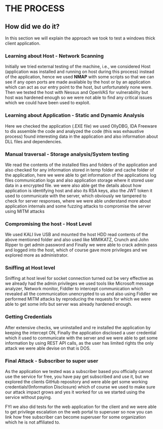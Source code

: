# THE PROCESS

## **How did we do it?**

In this section we will explain the approach we took to test a windows thick client application.

###  Learning about Host - Network Scanning

Initially we tried external testing of the machine, i.e., we considered Host \(application was installed and running on host during this process\) instead of the application, hence we used **NMAP** with some scripts so that we can see if any open ports are made available by the host or by an application which can act as our entry point to the host, but unfortunately none were. Then we tested the host with Nessus and OpenVAS for vulnerability but host was hardened enough so we were not able to find any critical issues which we could have been used to exploit.

### Learning about Application - Static and Dynamic Analysis

Here we checked the application \(.EXE file\) we used OllyDBG, IDA Freeware to dis assemble the code and analyzed the code \(this was exhaustive process\) found interesting data in the application and also information about DLL files and dependencies.

### Manual traversal - Storage analysis/System testing

We read the contents of the installed files and folders of the application and also checked for any information stored in temp folder and cache folder of the application, here we were able to get information of the applications log files communication logs and also application storage where it stored user data in a encrypted file. we were also able get the details about how application is identifying host and also its RSA keys, also the JWT token it used to communicate with the server, which obviously we tampered to check for server responses, where we were able understand more about application internals and some fuzzing attacks to compromise the server using MITM attacks

### Compromising the host - Host Level

We used KALI live USB and mounted the host HDD read contents of the above mentioned folder and also used like MIMIKATZ, Crunch and John Ripper to get admin password and Finally we were able to crack admin pass and logged into the host, which of course gave more privileges and we explored more as administrator.

### Sniffing at Host level

Sniffing at host level for socket connection turned out be very effective as we already had the admin privileges we used tools like Microsoft message analyzer, Network monitor, Fiddler to intercept communication which revealed all the communication unencrypted to us and also using Fiddler we performed MITM attacks by reproducing the requests for which we were able to get some info but server was already hardened enough.

### Getting Credentials

After extensive checks, we uninstalled and re installed the application by keeping the intercept ON, Finally the application disclosed a user credential which it used to communicate with the server and we were able to get some information by using REST API calls, as the user has limited rights the only attack we were able devise on that is DOS.

### Final Attack - Subscriber to super user

As the application we tested was a subscriber based you officially cannot use the service for free, you have pay get subscribed and use it, but we explored the clients GitHub repository and were able get some working credentials!\(Information Disclosure\) which of course we used to make sure our attack impact grows and yes it worked for us we started using the service without paying.

FYI we also did tests for the web application for the client and we were able to get privilege escalation on the web portal to superuser so now you can link how free subscriber can become superuser for some organization which he is not affiliated to.

